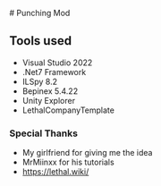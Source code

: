﻿﻿# Punching Mod

## Tools used
- Visual Studio 2022
- .Net7 Framework
- ILSpy 8.2
- Bepinex 5.4.22
- Unity Explorer
- LethalCompanyTemplate



### Special Thanks
- My girlfriend for giving me the idea
- MrMiinxx for his tutorials
- https://lethal.wiki/